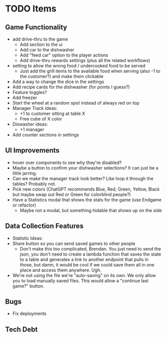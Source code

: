 # TODO Items
## Game Functionality
* add drive-thru to the game
  * Add section to the ui
  * Add car to the dishwasher
  * Add "feed car" option to the player actions
  * Add drive-thru rewards settings (plus all the related workflows)
* setting to allow the wrong food / undercooked food to be served
  * Just add the grill items to the available food when serving (also -1 to the customer?) and make them clickable
* Add a way to change the dice in the settings
* Add recipe cards for the dishwasher (for points I guess?)
* Feature toggles?
* Add freezer
* Start the wheel at a random spot instead of always red on top
* Manager Track ideas:
  * +1 to customer sitting at table X
  * Free cube of X color
* Diswasher ideas:
  * +1 manager
* Add counter sections in settings
  
## UI Improvements
* hover over components to see why they're disabled?
* Maybe a button to confirm your dishwasher selections? It can just be a little jarring.
* Can we make the manager track look better? Like loop it through the tables? Probably not.
* Pick new colors (ChatGPT recommends Blue, Red, Green, Yellow, Black but maybe swap out Red or Green for colorblind people?)
* Have a Statistics modal that shows the stats for the game (use Endgame or refactor)
  * Maybe not a modal, but something hidable that shows up on the side

## Data Collection Features
* Statistic Ideas:
* Share button so you can send saved games to other people
  * Don't make this too complicated, Brendan. You just need to send the json, you don't need to create a lambda function that saves the state to a table and generates a link to another endpoint that pulls in those, but damn, it would be cool if we could save them all in one place and access them anywhere. Ugh.
* We're not using the file we're "auto-saving" on its own. We only allow you to load manually saved files. This would allow a "continue last game?" button.

## Bugs
* Fix deployments

## Tech Debt
